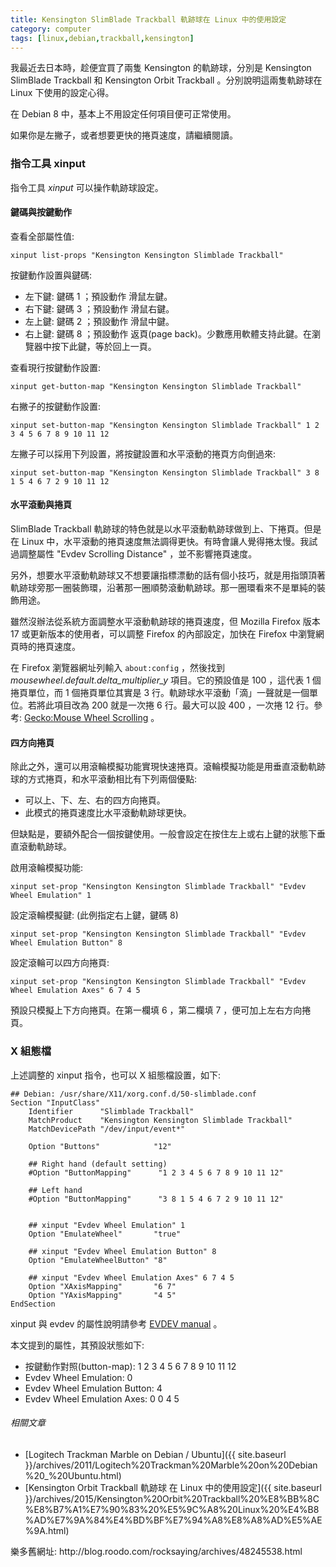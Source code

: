 ```yaml
---
title: Kensington SlimBlade Trackball 軌跡球在 Linux 中的使用設定
category: computer
tags: [linux,debian,trackball,kensington]
---
```


我最近去日本時，趁便宜買了兩隻 Kensington 的軌跡球，分別是 Kensington SlimBlade Trackball 和 Kensington Orbit Trackball 。分別說明這兩隻軌跡球在 Linux 下使用的設定心得。

在 Debian 8 中，基本上不用設定任何項目便可正常使用。

如果你是左撇子，或者想要更快的捲頁速度，請繼續閱讀。

<!--more-->

### 指令工具 xinput

指令工具 *xinput* 可以操作軌跡球設定。

#### 鍵碼與按鍵動作

查看全部屬性值:

```term
xinput list-props "Kensington Kensington Slimblade Trackball"
```

按鍵動作設置與鍵碼:

* 左下鍵: 鍵碼 1 ；預設動作 滑鼠左鍵。
* 右下鍵: 鍵碼 3 ；預設動作 滑鼠右鍵。
* 左上鍵: 鍵碼 2 ；預設動作 滑鼠中鍵。
* 右上鍵: 鍵碼 8 ；預設動作 返頁(page back)。少數應用軟體支持此鍵。在瀏覽器中按下此鍵，等於回上一頁。

查看現行按鍵動作設置:

```term
xinput get-button-map "Kensington Kensington Slimblade Trackball"
```

右撇子的按鍵動作設置:

```term
xinput set-button-map "Kensington Kensington Slimblade Trackball" 1 2 3 4 5 6 7 8 9 10 11 12
```

左撇子可以採用下列設置，將按鍵設置和水平滾動的捲頁方向倒過來:

```term
xinput set-button-map "Kensington Kensington Slimblade Trackball" 3 8 1 5 4 6 7 2 9 10 11 12
```

#### 水平滾動與捲頁

SlimBlade Trackball 軌跡球的特色就是以水平滾動軌跡球做到上、下捲頁。但是在 Linux 中，水平滾動的捲頁速度無法調得更快。有時會讓人覺得捲太慢。我試過調整屬性 "Evdev Scrolling Distance" ，並不影響捲頁速度。

另外，想要水平滾動軌跡球又不想要讓指標漂動的話有個小技巧，就是用指頭頂著軌跡球旁那一圈裝飾環，沿著那一圈順勢滾動軌跡球。那一圈環看來不是單純的裝飾用途。

雖然沒辦法從系統方面調整水平滾動軌跡球的捲頁速度，但 Mozilla Firefox 版本 17 或更新版本的使用者，可以調整 Firefox 的內部設定，加快在 Firefox 中瀏覽網頁時的捲頁速度。

在 Firefox 瀏覽器網址列輸入 <code>about:config</code> ，然後找到 <var>mousewheel.default.delta\_multiplier\_y</var> 項目。它的預設值是 100 ，這代表 1 個捲頁單位，而 1 個捲頁單位其實是 3 行。軌跡球水平滾動「滴」一聲就是一個單位。若將此項目改為 200 就是一次捲 6 行。最大可以設 400 ，一次捲 12 行。參考: [Gecko:Mouse Wheel Scrolling](https://wiki.mozilla.org/Gecko:Mouse_Wheel_Scrolling) 。

#### 四方向捲頁

除此之外，還可以用滾輪模擬功能實現快速捲頁。滾輪模擬功能是用垂直滾動軌跡球的方式捲頁，和水平滾動相比有下列兩個優點:

* 可以上、下、左、右的四方向捲頁。
* 此模式的捲頁速度比水平滾動軌跡球更快。

但缺點是，要額外配合一個按鍵使用。一般會設定在按住左上或右上鍵的狀態下垂直滾動軌跡球。

啟用滾輪模擬功能:

```term
xinput set-prop "Kensington Kensington Slimblade Trackball" "Evdev Wheel Emulation" 1
```

設定滾輪模擬鍵: (此例指定右上鍵，鍵碼 8)

```term
xinput set-prop "Kensington Kensington Slimblade Trackball" "Evdev Wheel Emulation Button" 8
```

設定滾輪可以四方向捲頁:

```term
xinput set-prop "Kensington Kensington Slimblade Trackball" "Evdev Wheel Emulation Axes" 6 7 4 5
```

預設只模擬上下方向捲頁。在第一欄填 6 ，第二欄填 7 ，便可加上左右方向捲頁。

### X 組態檔

上述調整的 xinput 指令，也可以 X 組態檔設置，如下:

```text
## Debian: /usr/share/X11/xorg.conf.d/50-slimblade.conf
Section "InputClass"
    Identifier      "Slimblade Trackball"
    MatchProduct    "Kensington Kensington Slimblade Trackball"
    MatchDevicePath "/dev/input/event*"

    Option "Buttons"            "12"

    ## Right hand (default setting)
    #Option "ButtonMapping"      "1 2 3 4 5 6 7 8 9 10 11 12"

    ## Left hand
    #Option "ButtonMapping"      "3 8 1 5 4 6 7 2 9 10 11 12"


    ## xinput "Evdev Wheel Emulation" 1
    Option "EmulateWheel"       "true"

    ## xinput "Evdev Wheel Emulation Button" 8
    Option "EmulateWheelButton" "8"

    ## xinput "Evdev Wheel Emulation Axes" 6 7 4 5
    Option "XAxisMapping"       "6 7"
    Option "YAxisMapping"       "4 5"
EndSection
```

xinput 與 evdev 的屬性說明請參考 [EVDEV manual](http://www.x.org/archive/X11R7.6/doc/man/man4/evdev.4.xhtml) 。

本文提到的屬性，其預設狀態如下:

* 按鍵動作對照(button-map): 1 2 3 4 5 6 7 8 9 10 11 12
* Evdev Wheel Emulation: 0
* Evdev Wheel Emulation Button: 4
* Evdev Wheel Emulation Axes: 0 0 4 5

###### 相關文章

* [Logitech Trackman Marble on Debian / Ubuntu]({{ site.baseurl }}/archives/2011/Logitech%20Trackman%20Marble%20on%20Debian%20_%20Ubuntu.html)
* [Kensington Orbit Trackball 軌跡球 在 Linux 中的使用設定]({{ site.baseurl }}/archives/2015/Kensington%20Orbit%20Trackball%20%E8%BB%8C%E8%B7%A1%E7%90%83%20%E5%9C%A8%20Linux%20%E4%B8%AD%E7%9A%84%E4%BD%BF%E7%94%A8%E8%A8%AD%E5%AE%9A.html)

<div class="note">樂多舊網址: http://blog.roodo.com/rocksaying/archives/48245538.html</div>
